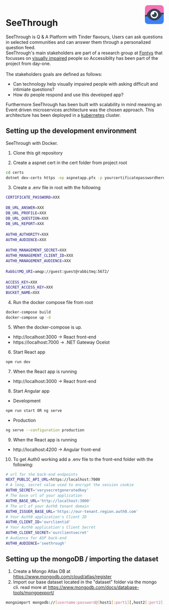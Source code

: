 
<img src="https://github.com/Ruitjes/blind-date/blob/main/assets/logo.png" alt="SeeThrough Logo" title="SeeThrough" align="right" height="60" />

# SeeThrough

SeeThrough is Q & A Platform with Tinder flavours,
Users can ask questions in selected communities and can answer them through a personalized question feed.<br/>
SeeThrough's main stakeholders are part of a research group at [Fontys](https://fontys.nl/) that focusses on [visually impaired](https://en.wikipedia.org/wiki/Visual_impairment) people so Accessiblity has been part of the project from day-one.<br/><br/>
The stakeholders goals are defined as follows:

- Can technology help visually impaired people with asking difficult and intimiate questions?
- How do people respond and use this developed app?

Furthermore SeeThrough has been built with scalability in mind meaning an Event driven microservices architecture was the chosen approach.
This architecture has been deployed in a [kubernetes](https://kubernetes.io/) cluster.

## Setting up the development environment

SeeThrough with Docker.

1. Clone this git repository

2. Create a aspnet cert in the cert folder
   from project root

```bash
cd certs
dotnet dev-certs https -ep aspnetapp.pfx -p yourcertificatepasswordhere
```

3. Create a .env file in root with the following

```bash
CERTIFICATE_PASSWORD=XXX

DB_URL_ANSWER=XXX
DB_URL_PROFILE=XXX
DB_URL_QUESTION=XXX
DB_URL_REPORT=XXX

AUTH0_AUTHORITY=XXX
AUTH0_AUDIENCE=XXX

AUTH0_MANAGEMENT_SECRET=XXX
AUTH0_MANAGEMENT_CLIENT_ID=XXX
AUTH0_MANAGEMENT_AUDIENCE=XXX

RabbitMQ_URI=amqp://guest:guest@rabbitmq:5672/

ACCESS_KEY=XXX
SECRET_ACCESS_KEY=XXX
BUCKET_NAME=XXX

```

4. Run the docker compose file from root

```bash
docker-compose build
docker-compose up -d
```

5. When the docker-compose is up.

-   http://localhost:3000 -> React front-end
-   https://localhost:7000 -> .NET Gateway Ocelot

6. Start React app
```bash
npm run dev
```

7. When the React app is running

-   http://localhost:3000 -> React front-end

8. Start Angular app
- Development
```bash
npm run start OR ng serve
```

- Production
```bash
ng serve --configuration production
```

9. When the React app is running

-   http://localhost:4200 -> Angular front-end

10. To get Auth0 working add a .env file to the front-end folder with the following:

```bash
# url for the back-end endpoints
NEXT_PUBLIC_API_URL=https://localhost:7000
# A long, secret value used to encrypt the session cookie
AUTH0_SECRET='verysecretgeneratedkey'
# The base url of your application
AUTH0_BASE_URL='http://localhost:3000'
# The url of your Auth0 tenant domain
AUTH0_ISSUER_BASE_URL='https://our-tenant.region.auth0.com'
# Your Auth0 application's Client ID
AUTH0_CLIENT_ID='ourclientid'
# Your Auth0 application's Client Secret
AUTH0_CLIENT_SECRET='ourclientsecret'
# Audience for ASP back-end
AUTH0_AUDIENCE='seethrough'
```

## Setting up the mongoDB / importing the dataset

1. Create a Mongo Atlas DB at https://www.mongodb.com/cloud/atlas/register
2. Import our base dataset located in the "dataset" folder via the mongo cli. read more at [https://www.mongodb.com/docs/database-tools/mongoexport/ ](https://www.mongodb.com/docs/database-tools/mongoimport/)

```bash
mongoimport mongodb://[username:password@]host1[:port1][,host2[:port2],...[,hostN[:portN]]][/[database][?options]]
```
